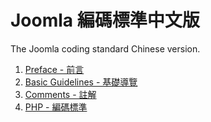 Joomla 編碼標準中文版
=============================

The Joomla coding standard Chinese version.

1. [Preface - 前言](preface.md)
2. [Basic Guidelines - 基礎導覽](basic-guidelines.md)
3. [Comments - 註解](comments.md)
4. [PHP - 編碼標準](php.md)

